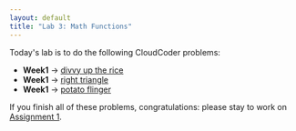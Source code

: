 ```yaml
---
layout: default
title: "Lab 3: Math Functions"
---
```


Today's lab is to do the following CloudCoder problems:

-   <b>Week1</b> &rarr; <a href="https://cs.ycp.edu/cloudcoder/#exercise?c=5,p=90">divvy up the rice</a>
-   <b>Week1</b> &rarr; <a href="https://cs.ycp.edu/cloudcoder/#exercise?c=5,p=120">right triangle</a>
-   <b>Week1</b> &rarr; <a href="https://cs.ycp.edu/cloudcoder/#exercise?c=5,p=121">potato flinger</a>

If you finish all of these problems, congratulations: please stay to work on [Assignment 1](../assign/assign01.html).
